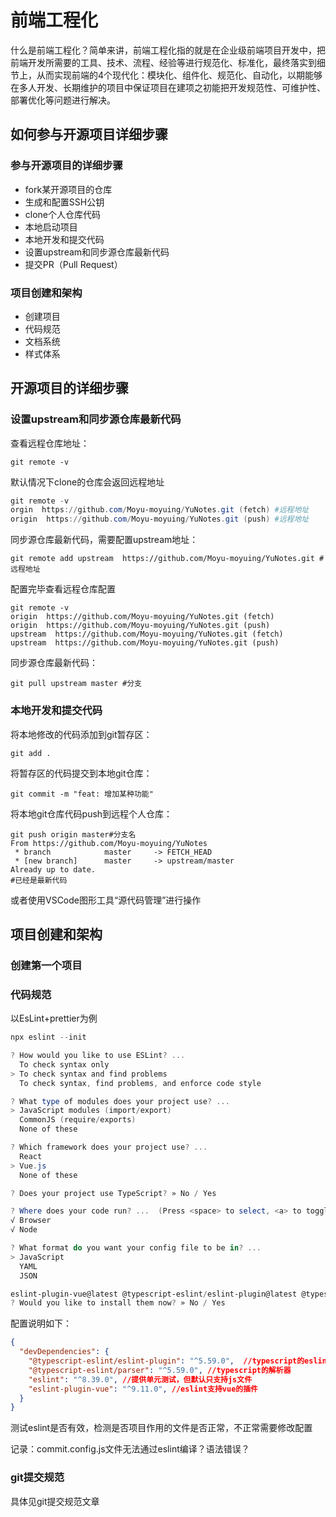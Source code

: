 # 前端工程化

什么是前端工程化？简单来讲，前端工程化指的就是在企业级前端项目开发中，把前端开发所需要的工具、技术、流程、经验等进行规范化、标准化，最终落实到细节上，从而实现前端的4个现代化：模块化、组件化、规范化、自动化，以期能够在多人开发、长期维护的项目中保证项目在建项之初能把开发规范性、可维护性、部署优化等问题进行解决。

## 如何参与开源项目详细步骤

### 参与开源项目的详细步骤

* fork某开源项目的仓库
* 生成和配置SSH公钥
* clone个人仓库代码
* 本地启动项目
* 本地开发和提交代码
* 设置upstream和同步源仓库最新代码
* 提交PR（Pull Request）

### 项目创建和架构

* 创建项目
* 代码规范
* 文档系统
* 样式体系

## 开源项目的详细步骤

### 设置upstream和同步源仓库最新代码

查看远程仓库地址：

```shell
git remote -v
```

默认情况下clone的仓库会返回远程地址

```powershell
git remote -v
orgin  https://github.com/Moyu-moyuing/YuNotes.git (fetch) #远程地址
origin  https://github.com/Moyu-moyuing/YuNotes.git (push) #远程地址
```

同步源仓库最新代码，需要配置upstream地址：

```shell
git remote add upstream  https://github.com/Moyu-moyuing/YuNotes.git #远程地址
```

配置完毕查看远程仓库配置

```shell
git remote -v
origin  https://github.com/Moyu-moyuing/YuNotes.git (fetch)
origin  https://github.com/Moyu-moyuing/YuNotes.git (push)
upstream  https://github.com/Moyu-moyuing/YuNotes.git (fetch)
upstream  https://github.com/Moyu-moyuing/YuNotes.git (push)
```

同步源仓库最新代码：

```shell
git pull upstream master #分支
```

### 本地开发和提交代码

将本地修改的代码添加到git暂存区：

```shell
git add .
```

将暂存区的代码提交到本地git仓库：

```shell
git commit -m "feat: 增加某种功能"
```

将本地git仓库代码push到远程个人仓库：

```shell
git push origin master#分支名
From https://github.com/Moyu-moyuing/YuNotes
 * branch            master     -> FETCH_HEAD
 * [new branch]      master     -> upstream/master
Already up to date. 
#已经是最新代码
```

或者使用VSCode图形工具“源代码管理”进行操作

## 项目创建和架构

### 创建第一个项目

### 代码规范

以EsLint+prettier为例

```powershell
npx eslint --init
```

```powershell
? How would you like to use ESLint? ... 
  To check syntax only
> To check syntax and find problems
  To check syntax, find problems, and enforce code style
```

```powershell
? What type of modules does your project use? ...
> JavaScript modules (import/export)
  CommonJS (require/exports)
  None of these
```

```powershell
? Which framework does your project use? ...
  React
> Vue.js
  None of these
```

```powershell
? Does your project use TypeScript? » No / Yes
```

```powershell
? Where does your code run? ...  (Press <space> to select, <a> to toggle all, <i> to invert selection)
√ Browser
√ Node
```

```powershell
? What format do you want your config file to be in? ...
> JavaScript
  YAML
  JSON
```

```powershell
eslint-plugin-vue@latest @typescript-eslint/eslint-plugin@latest @typescript-eslint/parser@latest eslint@latest
? Would you like to install them now? » No / Yes 
```

配置说明如下：

```json
{
  "devDependencies": {
    "@typescript-eslint/eslint-plugin": "^5.59.0",  //typescript的eslint插件
    "@typescript-eslint/parser": "^5.59.0", //typescript的解析器
    "eslint": "^8.39.0", //提供单元测试，但默认只支持js文件
    "eslint-plugin-vue": "^9.11.0", //eslint支持vue的插件
  }
}
```

测试eslint是否有效，检测是否项目作用的文件是否正常，不正常需要修改配置

记录：commit.config.js文件无法通过eslint编译？语法错误？

### git提交规范

具体见git提交规范文章
